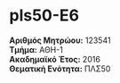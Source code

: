 # pls50-E6  
**Αριθμός Μητρώου:**  123541  
**Τμήμα:**  ΑΘΗ-1  
**Ακαδημαϊκό Έτος:**  2016  
**Θεματική Ενότητα:**  ΠΛΣ50  

